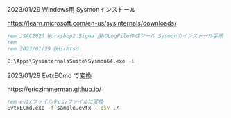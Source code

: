 2023/01/29
Windows用 Sysmonインストール

https://learn.microsoft.com/en-us/sysinternals/downloads/

```bat
rem JSAC2023 Workshop2 Sigma 用のLogFile作成ツール Sysmonのインストール手順
rem 
rem 2023/01/29 @HirMtsd

C:\Apps\SysinternalsSuite\Sysmon64.exe -i
```

2023/01/29
EvtxECmd で変換

https://ericzimmerman.github.io/

```bat
rem evtxファイルをcsvファイルに変換
EvtxECmd.exe -f sample.evtx --csv ./
```
